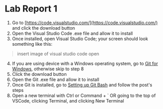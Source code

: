 # Lab Report 1

1. Go to [https://code.visualstudio.com/](https://code.visualstudio.com/) and click the download button
2. Open the Visual Studio Code .exe file and allow it to install
3. Once installed, open Visual Studio Code; your screen should look something like this:
> insert image of visual studio code open
4. If you are using device with a Windows operating system, go to [Git for Windows](https://gitforwindows.org), otherwise skip to step 8
5. Click the download button
6. Open the Git .exe file and allow it to install
7. Once Git is installed, go to [Setting up Git Bash](https://stackoverflow.com/questions/42606837/how-do-i-use-bash-on-windows-from-the-visual-studio-code-integrated-terminal/50527994#50527994) and follow the post's steps
8. Open a new terminal with Ctrl or Command + \` OR going to the top of VSCode, clicking Terminal, and clicking New Terminal
